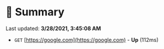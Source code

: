 # 📖 Summary
Last updated: **3/28/2021, 3:45:08 AM**

- `GET` [https://google.com](https://google.com) - **Up** (112ms)

